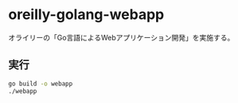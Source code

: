 # oreilly-golang-webapp

オライリーの「Go言語によるWebアプリケーション開発」を実施する。

## 実行
```sh
go build -o webapp
./webapp
```